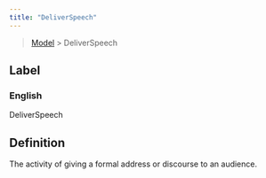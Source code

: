 ```yaml
---
title: "DeliverSpeech"
---
```


> [Model](../../) > DeliverSpeech

## Label

### English
DeliverSpeech


## Definition
The activity of giving a formal address or discourse to an audience. 


    
